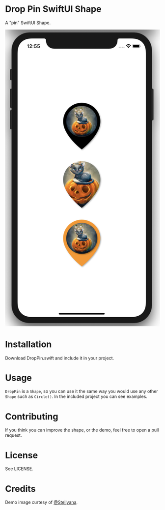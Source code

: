 # Drop Pin SwiftUI Shape

A "pin" SwiftUI Shape.

![Demo](./three-pins.png)

## 

# Installation

Download DropPin.swift and include it in your project.

# Usage

`DropPin` is a `Shape`, so you can use it the same way you would use any other `Shape` such as `Circle()`. In the included project you can see examples.

# Contributing

If you think you can improve the shape, or the demo, feel free to open a pull request.

# License

See LICENSE.

# Credits

Demo image curtesy of [@Steliyana](https://twitter.com/SteliChakarova).
